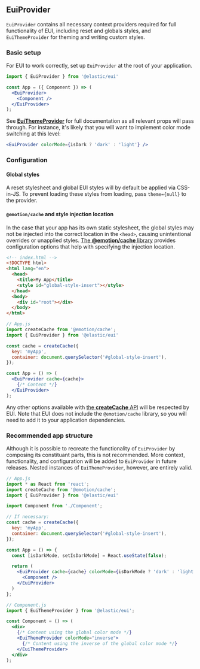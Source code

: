## EuiProvider

`EuiProvider` contains all necessary context providers required for full functionality of EUI, including reset and globals styles, and `EuiThemeProvider` for theming and writing custom styles. 


### Basic setup

For EUI to work correctly, set up `EuiProvider` at the root of your application.

```jsx
import { EuiProvider } from '@elastic/eui'

const App = ({ Component }) => (
  <EuiProvider>
    <Component />
  </EuiProvider>
);
```

See [**EuiThemeProvider**](/#/theming/theme-provider) for full documentation as all relevant props will pass through. For instance, it's likely that you will want to implement color mode switching at this level:

```jsx
<EuiProvider colorMode={isDark ? 'dark' : 'light'} />
```


### Configuration

#### Global styles

A reset stylesheet and global EUI styles will by default be applied via CSS-in-JS. To prevent loading these styles from loading, pass `theme={null}` to the provider. 


#### `@emotion/cache` and style injection location 

In the case that your app has its own static stylesheet, the global styles may not be injected into the correct location in the `<head>`, causing unintentional overrides or unapplied styles. [The **@emotion/cache** library](https://emotion.sh/docs/@emotion/cache) provides configuration options that help with specifying the injection location.

```html
<!-- index.html -->
<!DOCTYPE html>
<html lang="en">
  <head>
    <title>My App</title>
    <style id="global-style-insert"></style>
  </head>
  <body>
    <div id="root"></div>
  </body>
</html>
```

```jsx
// App.js
import createCache from '@emotion/cache';
import { EuiProvider } from '@elastic/eui'

const cache = createCache({
  key: 'myApp',
  container: document.querySelector('#global-style-insert'),
});

const App = () => (
  <EuiProvider cache={cache}>
    {/* Content */}
  </EuiProvider>
);
```

Any other options available with [the **createCache** API](https://emotion.sh/docs/@emotion/cache#createcache) will be respected by EUI.
Note that EUI does not include the `@emotion/cache` library, so you will need to add it to your application dependencies.


### Recommended app structure

Although it is possible to recreate the functionality of `EuiProvider` by composing its constituant parts, this is not recommended. More context, functionality, and configuration will be added to `EuiProvider` in future releases. Nested instances of `EuiThemeProvider`, however, are entirely valid.

```jsx
// App.js
import * as React from 'react';
import createCache from '@emotion/cache';
import { EuiProvider } from '@elastic/eui'

import Component from './Component';

// If necessary:
const cache = createCache({
  key: 'myApp',
  container: document.querySelector('#global-style-insert'),
});

const App = () => {
  const [isDarkMode, setIsDarkMode] = React.useState(false);

  return (
    <EuiProvider cache={cache} colorMode={isDarkMode ? 'dark' : 'light'}>
      <Component />
    </EuiProvider>
  )
};
```

```jsx
// Component.js
import { EuiThemeProvider } from '@elastic/eui';

const Component = () => (
  <div>
    {/* Content using the global color mode */}
    <EuiThemeProvider colorMode="inverse">
      {/* Content using the inverse of the global color mode */}
    </EuiThemeProvider>
  </div>
);
```
